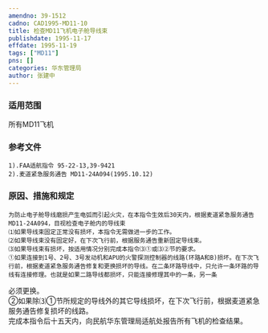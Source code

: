```yaml
---
amendno: 39-1512  
cadno: CAD1995-MD11-10  
title: 检查MD11飞机电子舱导线束  
publishdate: 1995-11-17  
effdate: 1995-11-19  
tags: ["MD11"]  
pns: []  
categories: 华东管理局  
author: 张建中  
---
```

  
### 适用范围  
所有MD11飞机  
  
<!--more-->  
### 参考文件  
    1).FAA适航指令 95-22-13,39-9421  
    2).麦道紧急服务通告 MD11-24A094(1995.10.12)  
  
### 原因、措施和规定  
    为防止电子舱导线磨损产生电弧而引起火灾，在本指令生效后30天内，根据麦道紧急服务通告MD11-24A094，目视检查电子舱内的导线束  
    ⑴如果导线束固定正常没有损坏，本指令无需做进一步的工作。  
    ⑵如果导线束没有固定好，在下次飞行前，根据服务通告重新固定导线束。  
    ⑶如果导线束有损坏，按适用情况分别完成本指令⑶①或⑶②节的要求。  
    ①如果连接到1号、2号、3号发动机和APU的火警探测控制器的线路(环路A和B)损坏。在下次飞行前，根据麦道紧急服务通告修复和更换损坏的导线。在二条环路导线中，只允许一条环路的导线有连接修理。也就是如果二路导线都损坏，只能连接修理其中的一条，另一条  
  
      
必须更换。  
    ②如果除⑶①节所规定的导线外的其它导线损坏，在下次飞行前，根据麦道紧急服务通告修复损坏的线路。  
    完成本指令后十五天内，向民航华东管理局适航处报告所有飞机的检查结果。  
